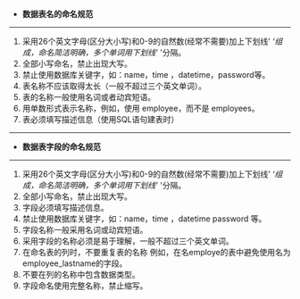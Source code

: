 * **数据表名的命名规范**

---

1. 采用26个英文字母(区分大小写)和0-9的自然数(经常不需要)加上下划线’ *‘组成，命名简洁明确，多个单词用下划线’* '分隔。
2. 全部小写命名，禁止出现大写。
3. 禁止使用数据库关键字，如：name，time ，datetime，password等。
4. 表名称不应该取得太长（一般不超过三个英文单词）。
5. 表的名称一般使用名词或者动宾短语。
6. 用单数形式表示名称，例如，使用 employee，而不是 employees。
7. 表必须填写描述信息（使用SQL语句建表时）

---

* **数据表字段的命名规范**

---

1. 采用26个英文字母(区分大小写)和0-9的自然数(经常不需要)加上下划线’ *‘组成，命名简洁明确，多个单词用下划线’* '分隔。
2. 全部小写命名，禁止出现大写。
3. 字段必须填写描述信息。
4. 禁止使用数据库关键字，如：name，time ，datetime password 等。
5. 字段名称一般采用名词或动宾短语。
6. 采用字段的名称必须是易于理解，一般不超过三个英文单词。
7. 在命名表的列时，不要重复表的名称
   例如，在名employe的表中避免使用名为employee_lastname的字段。
8. 不要在列的名称中包含数据类型。
9. 字段命名使用完整名称，禁止缩写。
